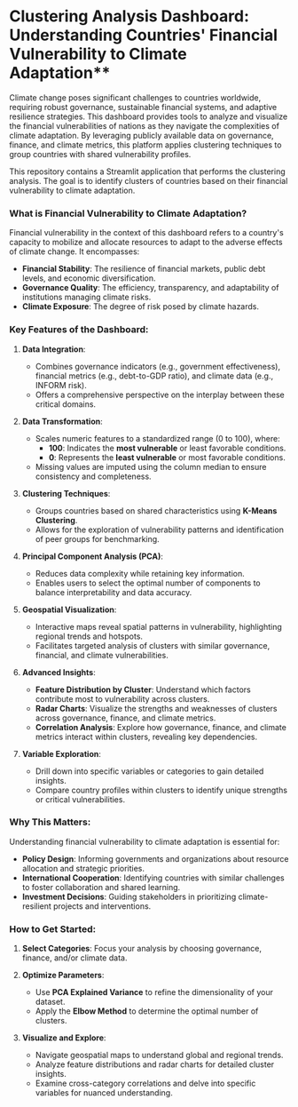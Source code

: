 # Clustering Analysis Dashboard: Understanding Countries' Financial Vulnerability to Climate Adaptation**

Climate change poses significant challenges to countries worldwide, requiring robust governance, sustainable financial systems, and adaptive resilience strategies. This dashboard provides tools to analyze and visualize the financial vulnerabilities of nations as they navigate the complexities of climate adaptation. By leveraging publicly available data on governance, finance, and climate metrics, this platform applies clustering techniques to group countries with shared vulnerability profiles.

This repository contains a Streamlit application that performs the clustering analysis. The goal is to identify clusters of countries based on their financial vulnerability to climate adaptation.

### What is Financial Vulnerability to Climate Adaptation?

Financial vulnerability in the context of this dashboard refers to a country's capacity to mobilize and allocate resources to adapt to the adverse effects of climate change. It encompasses:
- **Financial Stability**: The resilience of financial markets, public debt levels, and economic diversification.
- **Governance Quality**: The efficiency, transparency, and adaptability of institutions managing climate risks.
- **Climate Exposure**: The degree of risk posed by climate hazards.

### Key Features of the Dashboard:

1. **Data Integration**:
   - Combines governance indicators (e.g., government effectiveness), financial metrics (e.g., debt-to-GDP ratio), and climate data (e.g., INFORM risk).
   - Offers a comprehensive perspective on the interplay between these critical domains.

2. **Data Transformation**:
   - Scales numeric features to a standardized range (0 to 100), where:
     - **100**: Indicates the **most vulnerable** or least favorable conditions.
     - **0**: Represents the **least vulnerable** or most favorable conditions.
   - Missing values are imputed using the column median to ensure consistency and completeness.

3. **Clustering Techniques**:
   - Groups countries based on shared characteristics using **K-Means Clustering**.
   - Allows for the exploration of vulnerability patterns and identification of peer groups for benchmarking.

4. **Principal Component Analysis (PCA)**:
   - Reduces data complexity while retaining key information.
   - Enables users to select the optimal number of components to balance interpretability and data accuracy.

5. **Geospatial Visualization**:
   - Interactive maps reveal spatial patterns in vulnerability, highlighting regional trends and hotspots.
   - Facilitates targeted analysis of clusters with similar governance, financial, and climate vulnerabilities.

6. **Advanced Insights**:
   - **Feature Distribution by Cluster**: Understand which factors contribute most to vulnerability across clusters.
   - **Radar Charts**: Visualize the strengths and weaknesses of clusters across governance, finance, and climate metrics.
   - **Correlation Analysis**: Explore how governance, finance, and climate metrics interact within clusters, revealing key dependencies.

7. **Variable Exploration**:
   - Drill down into specific variables or categories to gain detailed insights.
   - Compare country profiles within clusters to identify unique strengths or critical vulnerabilities.

### Why This Matters:

Understanding financial vulnerability to climate adaptation is essential for:
- **Policy Design**: Informing governments and organizations about resource allocation and strategic priorities.
- **International Cooperation**: Identifying countries with similar challenges to foster collaboration and shared learning.
- **Investment Decisions**: Guiding stakeholders in prioritizing climate-resilient projects and interventions.

### How to Get Started:

1. **Select Categories**:
   Focus your analysis by choosing governance, finance, and/or climate data.

2. **Optimize Parameters**:
   - Use **PCA Explained Variance** to refine the dimensionality of your dataset.
   - Apply the **Elbow Method** to determine the optimal number of clusters.

3. **Visualize and Explore**:
   - Navigate geospatial maps to understand global and regional trends.
   - Analyze feature distributions and radar charts for detailed cluster insights.
   - Examine cross-category correlations and delve into specific variables for nuanced understanding.
